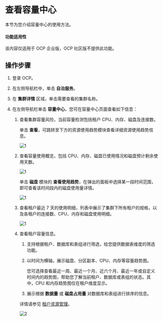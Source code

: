 # 查看容量中心

本节为您介绍容量中心的使用方法。

<main id="notice" type='notice'>
  <h4>功能适用性</h4>
  <p>该内容仅适用于 OCP 企业版，OCP 社区版不提供此功能。</p>
</main>

## 操作步骤

1. 登录 OCP。

2. 在左侧导航栏中，单击 **自治服务**。

3. 在 **集群详情** 区域，单击需要查看的集群名称。

4. 在左侧导航栏单击 **容量中心**，您可在容量中心页面查看如下信息：

   1. 查看集群容量风险，当前容量检测包括租户 CPU、内存、磁盘及连接数。

      单击 **查看**，可跳转至下方的资源使用趋势模块查看详细资源使用趋势信息。

      ![1](https://obbusiness-private.oss-cn-shanghai.aliyuncs.com/doc/img/ocp/410/%E5%AE%B9%E9%87%8F%E9%A3%8E%E9%99%A9.png)

   2. 查看容量使用概览，包括 CPU、内存、磁盘已使用情况和磁盘预计剩余使用天数。

       ![1](https://obbusiness-private.oss-cn-shanghai.aliyuncs.com/doc/img/ocp/410/%E5%AE%B9%E9%87%8F%E4%BD%BF%E7%94%A8%E6%80%BB%E8%A7%88.png)

      单击 **磁盘** 模块的 **查看使用趋势**，在弹出的面板中选择某一段时间范围，即可查看该时间段内的磁盘使用量详情。

       ![1](https://obbusiness-private.oss-cn-shanghai.aliyuncs.com/doc/img/ocp/421/OAS/%E5%AE%B9%E9%87%8F%E4%B8%AD%E5%BF%83-2.png)

   3. 查看租户最近 7 天的使用明细，列表中展示了集群下所有租户的规格，以及各租户的连接数、CPU、内存和磁盘使用明细。

      ![1](https://obbusiness-private.oss-cn-shanghai.aliyuncs.com/doc/img/ocp/421/OAS/%E5%AE%B9%E9%87%8F%E4%B8%AD%E5%BF%83-3.png)

   4. 查看租户容量信息。

      1. 支持根据租户、数据库和表组进行筛选，给您提供数据表维度的筛选功能。

      2. 以时间为横轴，展示磁盘、分区副本、CPU、内存等容量趋势图。

            您可选择查看最近一周、最近一个月、近六个月、最近一年或自定义时间内的趋势图，帮助您了解当前租户、数据库或表组的状态。其中，CPU 和内存趋势图仅在租户维度显示。

      3. 展示根据 **数据量** 或 **磁盘占用量** 对数据库和表组进行排序的信息。

      详情请参见 [租户资源管理](../700.tenant-functions/1300.manage-tenant-resource.md)。

      ![2](https://obbusiness-private.oss-cn-shanghai.aliyuncs.com/doc/img/ocp/410/%E7%A7%9F%E6%88%B7%E8%B5%84%E6%BA%90%E4%BD%BF%E7%94%A8%E8%B6%8B%E5%8A%BF.png)
